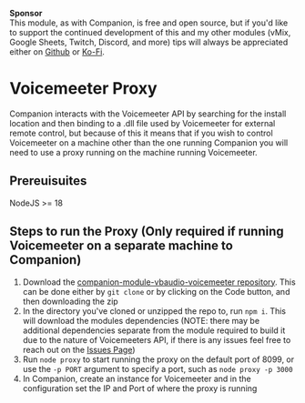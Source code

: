 **Sponsor**<br />
This module, as with Companion, is free and open source, but if you'd like to support the continued development of this and my other modules (vMix, Google Sheets, Twitch, Discord, and more) tips will always be appreciated either on [Github](https://github.com/sponsors/thedist) or [Ko-Fi](https://ko-fi.com/thedist).


# Voicemeeter Proxy
Companion interacts with the Voicemeeter API by searching for the install location and then binding to a .dll file used by Voicemeeter for external remote control, but because of this it means that if you wish to control Voicemeeter on a machine other than the one running Companion you will need to use a proxy running on the machine running Voicemeeter.


## Prereuisuites
NodeJS >= 18


## Steps to run the Proxy (Only required if running Voicemeeter on a separate machine to Companion)
1. Download the [companion-module-vbaudio-voicemeeter repository](https://github.com/bitfocus/companion-module-vbaudio-voicemeeter). This can be done either by `git clone` or by clicking on the Code button, and then downloading the zip
2. In the directory you've cloned or unzipped the repo to, run `npm i`. This will download the modules dependencies (NOTE: there may be additional dependencies separate from the module required to build it due to the nature of Voicemeeters API, if there is any issues feel free to reach out on the [Issues Page](https://github.com/bitfocus/companion-module-vbaudio-voicemeeter/issues))
3. Run `node proxy` to start running the proxy on the default port of 8099, or use the `-p PORT` argument to specify a port, such as `node proxy -p 3000`
4. In Companion, create an instance for Voicemeeter and in the configuration set the IP and Port of where the proxy is running
